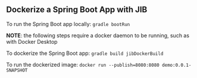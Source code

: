 ## Dockerize a Spring Boot App with JIB

To run the Spring Boot app locally: `gradle bootRun`

**NOTE**: the following steps require a docker daemon to be running, such as with Docker Desktop

To dockerize the Spring Boot app: `gradle build jibDockerBuild`

To run the dockerized image: `docker run --publish=8080:8080 demo:0.0.1-SNAPSHOT`

